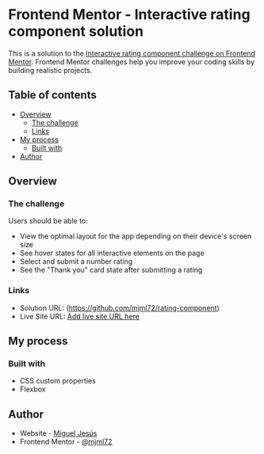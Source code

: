 # Frontend Mentor - Interactive rating component solution

This is a solution to the [Interactive rating component challenge on Frontend Mentor](https://www.frontendmentor.io/challenges/interactive-rating-component-koxpeBUmI). Frontend Mentor challenges help you improve your coding skills by building realistic projects. 

## Table of contents

- [Overview](#overview)
  - [The challenge](#the-challenge)
  - [Links](#links)
- [My process](#my-process)
  - [Built with](#built-with)
- [Author](#author)

## Overview

### The challenge

Users should be able to:

- View the optimal layout for the app depending on their device's screen size
- See hover states for all interactive elements on the page
- Select and submit a number rating
- See the "Thank you" card state after submitting a rating


### Links

- Solution URL: (https://github.com/mjml72/rating-component)
- Live Site URL: [Add live site URL here](https://your-live-site-url.com)

## My process

### Built with

- CSS custom properties
- Flexbox

## Author

- Website - [Miguel Jesús](https://github.com/mjml72)
- Frontend Mentor - [@mjml72](https://www.frontendmentor.io/profile/mjml72)



